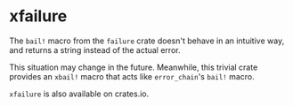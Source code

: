 # xfailure

The `bail!` macro from the `failure` crate doesn't behave in an
intuitive way, and returns a string instead of the actual error.

This situation may change in the future. Meanwhile, this trivial crate
provides an `xbail!` macro that acts like `error_chain`'s `bail!` macro.

`xfailure` is also available on crates.io.
